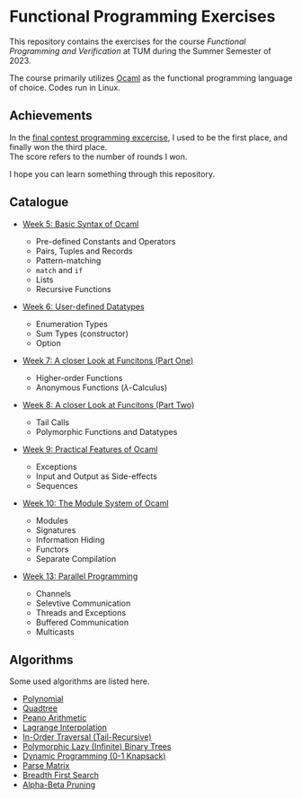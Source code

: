 # Functional Programming Exercises
This repository contains the exercises for the course *Functional Programming and Verification* at TUM during the Summer Semester of 2023.

The course primarily utilizes [Ocaml](https://ocaml.org) as the functional programming language of choice. Codes run in Linux.

## Achievements
In the [final contest programming excercise](./Week_10/Homework_02_and_Contest_CrazyCamelCompetition/), I used to be the first place, and finally won the third place.  
The score refers to the number of rounds I won.

I hope you can learn something through this repository.

## Catalogue
- [Week 5: Basic Syntax of Ocaml](./Week_05/)
  - Pre-defined Constants and Operators
  - Pairs, Tuples and Records
  - Pattern-matching
  - `match` and `if`
  - Lists
  - Recursive Functions

- [Week 6: User-defined Datatypes](./tree/main/Week_06/)
  - Enumeration Types
  - Sum Types (constructor)
  - Option

- [Week 7: A closer Look at Funcitons (Part One)](./tree/main/Week_07/)
  - Higher-order Functions
  - Anonymous Functions ($\lambda$-Calculus)

- [Week 8: A closer Look at Funcitons (Part Two)](./tree/main/Week_08/)
  - Tail Calls
  - Polymorphic Functions and Datatypes

- [Week 9: Practical Features of Ocaml](./tree/main/Week_09/)
  - Exceptions
  - Input and Output as Side-effects
  - Sequences

- [Week 10: The Module System of Ocaml](./tree/main/Week_10/)
  - Modules
  - Signatures
  - Information Hiding
  - Functors
  - Separate Compilation

- [Week 13: Parallel Programming](./tree/main/Week_13/)
  - Channels
  - Selevtive Communication
  - Threads and Exceptions
  - Buffered Communication
  - Multicasts

## Algorithms
Some used algorithms are listed here.

- [Polynomial](./Week_05/Homework_04_PolynomialParty/)
- [Quadtree](./Week_06/Bonus_01_Quadtrees/)
- [Peano Arithmetic](./Week_06/Homework_01_PeanoArithmetic/)
- [Lagrange Interpolation](./Week_08/Bonus_01_Lagrange/)
- [In-Order Traversal (Tail-Recursive)](./Week_08/Homework_02_PolymorphicTrees/)
- [Polymorphic Lazy (Infinite) Binary Trees](./Week_08/Homework_03_InfiniteTrees_and_Bonus_02_InfiniteTreeSearch/)
- [Dynamic Programming (0-1 Knapsack)](./Week_09/Homework_01_CamelPresentFactory/)
- [Parse Matrix](./Week_10/Homework_01_ModulesModellingMatrices/)
- [Breadth First Search](./Week_10/Homework_02_and_Contest_CrazyCamelCompetition/)
- [Alpha-Beta Pruning](./Week_10/Homework_02_and_Contest_CrazyCamelCompetition/)